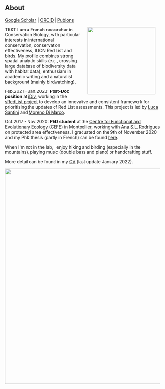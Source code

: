## About
[Google Scholar](https://scholar.google.com/citations?user=t42adKwAAAAJ&hl=fr&oi=sra)  \|  [ORCID](https://orcid.org/0000-0003-0850-883X)  \|  [Publons](https://publons.com/researcher/1605670/victor-cazalis/)

<img style="padding: 0 15px; float: right;" src="https://victorcazalis.github.io/Victor research.jpg"  align="right" width="220">

TEST I am a French researcher in Conservation Biology, with particular interests in international conservation, conservation effectiveness, IUCN Red List and birds. My profile combines strong spatial analytic skills (e.g., crossing large database of biodiversity data with habitat data), enthuasiam in academic writing and a naturalist background (mainly birdwatching).

Feb.2021 - Jan.2023: **Post-Doc position** at [iDiv](https://www.idiv.de/en/sdiv.html), working in the [sRedList project](https://www.idiv.de/en/sredlist.html) to develop an innovative and consistent framework for prioritising the updates of Red List assessments. This project is led by [Luca Santini](http://lucasantini.com/) and [Moreno Di Marco](https://www.biodiversitychange.com).

Oct.2017 - Nov.2020: **PhD student** at the [Centre for Functional and Evolutionary Ecology (CEFE)](https://www.cefe.cnrs.fr/en/) in Montpellier, working with [Ana S.L. Rodrigues](https://www.cefe.cnrs.fr/fr/recherche/bc/dpb/862-c/228-ana-rodrigues) on protected area effectiveness. I graduated on the 9th of November 2020 and my PhD thesis (partly in French) can be found [here](http://theses.fr/2020MONTG019/document).

When I'm not in the lab, I enjoy hiking and birding (especially in the mountains), playing music (double bass and piano) or handcrafting stuff.

More detail can be found in my [CV](/CV.pdf) (last update January 2022).



<img src="https://victorcazalis.github.io/Bouirex2.JPG"  align="center" width="700">
